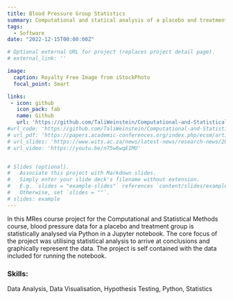 ```yaml
---
title: Blood Pressure Group Statistics
summary: Computational and statical analysis of a placebo and treatment group for blood pressure improvement
tags:
  - Software
date: "2022-12-15T00:00:00Z"

# Optional external URL for project (replaces project detail page).
# external_link: ''

image:
  caption: Royalty Free Image from iStockPhoto
  focal_point: Smart

links:
 - icon: github
   icon_pack: fab
   name: Github
   url: 'https://github.com/TaliWeinstein/Computational-and-Statistical-Methods-for-Research-Assignment'
#url_code: 'https://github.com/TaliWeinstein/Computational-and-Statistical-Methods-for-Research-Assignment'
# url_pdf: 'https://papers.academic-conferences.org/index.php/ecsm/article/view/299'
# url_slides: 'https://www.wits.ac.za/news/latest-news/research-news/2021/2021-11/eie-open-day-2021.html'
# url_video: 'https://youtu.be/n75w6wqE1MU'


# Slides (optional).
#   Associate this project with Markdown slides.
#   Simply enter your slide deck's filename without extension.
#   E.g. `slides = "example-slides"` references `content/slides/example-slides.md`.
#   Otherwise, set `slides = ""`.
# slides: example
---
```


In this MRes course project for the Computational and Statistical Methods course, blood pressure data for a placebo and treatment group is statistically analysed via Python in a Jupyter notebook. The core focus of the project was utilising statistical analysis to arrive at conclusions and graphically represent the data. The project is self contained with the data included for running the notebook. 



### Skills: 
Data Analysis, Data Visualisation, Hypothesis Testing, Python, Statistics
